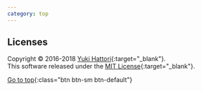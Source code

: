 ```yaml
---
category: top
---
```


<div class="col-xs-12 text-center" markdown="1">

## Licenses

Copyright &copy; 2016-2018 [Yuki Hattori](https://github.com/yhatt){:target="_blank"}.<br />
This software released under the [MIT License](https://github.com/yhatt/marp/blob/master/LICENSE){:target="_blank"}.

</div>
<div class="col-xs-12 text-center" markdown="1">

[<i class="fa fa-angle-double-up" aria-hidden="true"></i> Go to top](#){:class="btn btn-sm btn-default"}

</div>